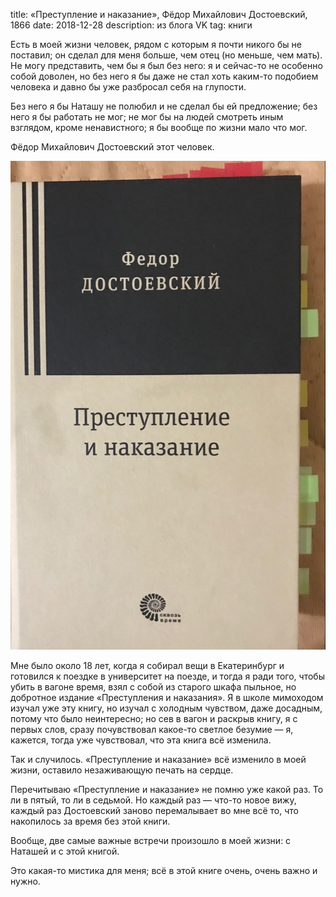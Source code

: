 title: «Преступление и наказание», Фёдор Михайлович Достоевский, 1866
date: 2018-12-28
description: из блога VK
tag: книги

Есть в моей жизни человек, рядом с которым я почти никого бы не поставил; он сделал для меня больше, чем отец (но меньше, чем мать). Не могу представить, чем бы я был без него: я и сейчас-то не особенно собой доволен, но без него я бы даже не стал хоть каким-то подобием человека и давно бы уже разбросал себя на глупости.

Без него я бы Наташу не полюбил и не сделал бы ей предложение; без него я бы работать не мог; не мог бы на людей смотреть иным взглядом, кроме ненавистного; я бы вообще по жизни мало что мог.

Фёдор Михайлович Достоевский этот человек.

![post-image](/static/img/posts/pin.png)

Мне было около 18 лет, когда я собирал вещи в Екатеринбург и готовился к поездке в университет на поезде, и тогда я ради того, чтобы убить в вагоне время, взял с собой из старого шкафа пыльное, но добротное издание «Преступления и наказания». Я в школе мимоходом изучал уже эту книгу, но изучал с холодным чувством, даже досадным, потому что было неинтересно; но сев в вагон и раскрыв книгу, я с первых слов, сразу почувствовал какое-то светлое безумие — я, кажется, тогда уже чувствовал, что эта книга всё изменила.

Так и случилось. «Преступление и наказание» всё изменило в моей жизни, оставило незаживающую печать на сердце.

Перечитываю «Преступление и наказание» не помню уже какой раз. То ли в пятый, то ли в седьмой. Но каждый раз — что-то новое вижу, каждый раз Достоевский заново перемалывает во мне всё то, что накопилось за время без этой книги.

Вообще, две самые важные встречи произошло в моей жизни: с Наташей и с этой книгой.

Это какая-то мистика для меня; всё в этой книге очень, очень важно и нужно.
